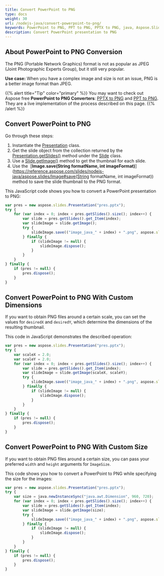 ```yaml
---
title: Convert PowerPoint to PNG
type: docs
weight: 30
url: /nodejs-java/convert-powerpoint-to-png/
keywords: PowerPoint to PNG, PPT to PNG, PPTX to PNG, java, Aspose.Slides for Node.js via Java
description: Convert PowerPoint presentation to PNG
---
```


## **About PowerPoint to PNG Conversion**

The PNG (Portable Network Graphics) format is not as popular as JPEG (Joint Photographic Experts Group), but it still very popular. 

**Use case:** When you have a complex image and size is not an issue, PNG is a better image format than JPEG. 

{{% alert title="Tip" color="primary" %}} You may want to check out Aspose free **PowerPoint to PNG Converters**: [PPTX to PNG](https://products.aspose.app/slides/conversion/pptx-to-png) and [PPT to PNG](https://products.aspose.app/slides/conversion/ppt-to-png). They are a live implementation of the process described on this page. {{% /alert %}}

## **Convert PowerPoint to PNG**

Go through these steps:

1. Instantiate the [Presentation](https://reference.aspose.com/slides/nodejs-java/aspose.slides/Presentation) class.
2. Get the slide object from the collection returned by the [Presentation.getSlides()](https://reference.aspose.com/slides/nodejs-java/aspose.slides/Presentation#getSlides--) method under the [Slide](https://reference.aspose.com/slides/nodejs-java/aspose.slides/Slide) class.
3. Use a [Slide.getImage()](https://reference.aspose.com/slides/nodejs-java/aspose.slides/Slide) method to get the thumbnail for each slide.
4. Use the  [**Image.save(String formatName, int imageFormat)**](https://reference.aspose.com/slides/nodejs-java/aspose.slides/Image#save(String formatName, int imageFormat)) method to save the slide thumbnail to the PNG format.

This JavaScript code shows you how to convert a PowerPoint presentation to PNG:

```javascript
var pres = new aspose.slides.Presentation("pres.pptx");
try {
    for (var index = 0; index < pres.getSlides().size(); index++) {
        var slide = pres.getSlides().get_Item(index);
        var slideImage = slide.getImage();
        try {
            slideImage.save(("image_java_" + index) + ".png", aspose.slides.ImageFormat.Png);
        } finally {
            if (slideImage != null) {
                slideImage.dispose();
            }
        }
    }
} finally {
    if (pres != null) {
        pres.dispose();
    }
}
```

## **Convert PowerPoint to PNG With Custom Dimensions**

If you want to obtain PNG files around a certain scale, you can set the values for `desiredX` and `desiredY`, which determine the dimensions of the resulting thumbnail. 

This code in JavaScript demonstrates the described operation:

```javascript
var pres = new aspose.slides.Presentation("pres.pptx");
try {
    var scaleX = 2.0;
    var scaleY = 2.0;
    for (var index = 0; index < pres.getSlides().size(); index++) {
        var slide = pres.getSlides().get_Item(index);
        var slideImage = slide.getImage(scaleX, scaleY);
        try {
            slideImage.save(("image_java_" + index) + ".png", aspose.slides.ImageFormat.Png);
        } finally {
            if (slideImage != null) {
                slideImage.dispose();
            }
        }
    }
} finally {
    if (pres != null) {
        pres.dispose();
    }
}
```

## **Convert PowerPoint to PNG With Custom Size**

If you want to obtain PNG files around a certain size, you can pass your preferred `width` and `height` arguments for `ImageSize`. 

This code shows you how to convert a PowerPoint to PNG while specifying the size for the images: 

```javascript
var pres = new aspose.slides.Presentation("pres.pptx");
try {
    var size = java.newInstanceSync("java.awt.Dimension", 960, 720);
    for (var index = 0; index < pres.getSlides().size(); index++) {
        var slide = pres.getSlides().get_Item(index);
        var slideImage = slide.getImage(size);
        try {
            slideImage.save(("image_java_" + index) + ".png", aspose.slides.ImageFormat.Png);
        } finally {
            if (slideImage != null) {
                slideImage.dispose();
            }
        }
    }
} finally {
    if (pres != null) {
        pres.dispose();
    }
}
```

